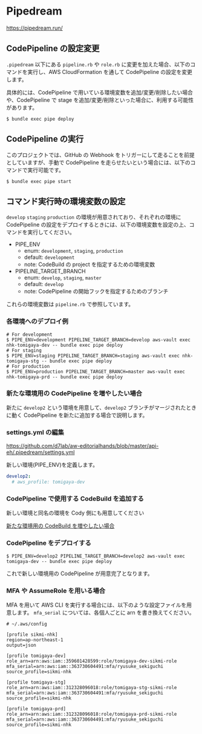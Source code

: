 # Pipedream

https://pipedream.run/

## CodePipeline の設定変更

`.pipedream` 以下にある `pipeline.rb` や `role.rb` に変更を加えた場合、以下のコマンドを実行し、AWS CloudFormation を通して CodePipeline の設定を変更します。

具体的には、CodePipeline で用いている環境変数を追加/変更/削除したい場合や、CodePipeline で stage を追加/変更/削除といった場合に、利用する可能性があります。

```
$ bundle exec pipe deploy
```

## CodePipeline の実行

このプロジェクトでは、GitHub の Webhook をトリガーにして走ることを前提としていますが、手動で CodePipeline を走らせたいという場合には、以下のコマンドで実行可能です。

```
$ bundle exec pipe start
```

## コマンド実行時の環境変数の設定

`develop` `staging` `production` の環境が用意されており、それぞれの環境に CodePipeline の設定をデプロイするときには、以下の環境変数を設定の上、コマンドを実行してください。

- PIPE_ENV
  - enum: `development`, `staging`, `production`
  - default: `development`
  - note: CodeBuild の project を指定するための環境変数
- PIPELINE_TARGET_BRANCH
  - enum: `develop`, `staging`, `master`
  - default: `develop`
  - note: CodePipeline の開始フックを指定するためのブランチ

これらの環境変数は `pipeline.rb` で参照しています。

### 各環境へのデプロイ例

```
# For development
$ PIPE_ENV=development PIPELINE_TARGET_BRANCH=develop aws-vault exec nhk-tomigaya-dev -- bundle exec pipe deploy
# For staging
$ PIPE_ENV=staging PIPELINE_TARGET_BRANCH=staging aws-vault exec nhk-tomigaya-stg -- bundle exec pipe deploy
# For production
$ PIPE_ENV=production PIPELINE_TARGET_BRANCH=master aws-vault exec nhk-tomigaya-prd -- bundle exec pipe deploy
```

### 新たな環境用の CodePipeline を増やしたい場合

新たに `develop2` という環境を用意して、`develop2` ブランチがマージされたときに動く CodePipeline を新たに追加する場合で説明します。

### settings.yml の編集

https://github.com/d7lab/aw-editorialhands/blob/master/api-eh/.pipedream/settings.yml

新しい環境(PIPE_ENV)を定義します。

```yml
develop2:
  # aws_profile: tomigaya-dev
```

### CodePipeline で使用する CodeBuild を追加する

新しい環境と同名の環境を Cody 側にも用意してください

[新たな環境用の CodeBuild を増やしたい場合](https://github.com/d7lab/aw-editorialhands#)

### CodePipeline をデプロイする

```
$ PIPE_ENV=develop2 PIPELINE_TARGET_BRANCH=develop2 aws-vault exec tomigaya-dev -- bundle exec pipe deploy
```

これで新しい環境用の CodePipeline が用意完了となります。

### MFA や AssumeRole を用いる場合

MFA を用いて AWS CLI を実行する場合には、以下のような設定ファイルを用意します。
`mfa_serial` については、各個人ごとに arn を書き換えてください。

```
# ~/.aws/config

[profile sikmi-nhk]
region=ap-northeast-1
output=json

[profile tomigaya-dev]
role_arn=arn:aws:iam::359601428599:role/tomigaya-dev-sikmi-role
mfa_serial=arn:aws:iam::363730604491:mfa/ryusuke_sekiguchi
source_profile=sikmi-nhk

[profile tomigaya-stg]
role_arn=arn:aws:iam::312328096018:role/tomigaya-stg-sikmi-role
mfa_serial=arn:aws:iam::363730604491:mfa/ryusuke_sekiguchi
source_profile=sikmi-nhk

[profile tomigaya-prd]
role_arn=arn:aws:iam::312328096018:role/tomigaya-prd-sikmi-role
mfa_serial=arn:aws:iam::363730604491:mfa/ryusuke_sekiguchi
source_profile=sikmi-nhk
```

